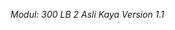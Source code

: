 *Modul: 300 
LB 2 
Asli Kaya
Version 1.1* 
<!--stackedit_data:
eyJoaXN0b3J5IjpbLTE3MDc0Njc2NjNdfQ==
-->